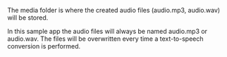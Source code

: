 The media folder is where the created audio files (audio.mp3, audio.wav) will be stored.

In this sample app the audio files will always be named audio.mp3 or audio.wav. The files will be overwritten every time a text-to-speech conversion is performed.

